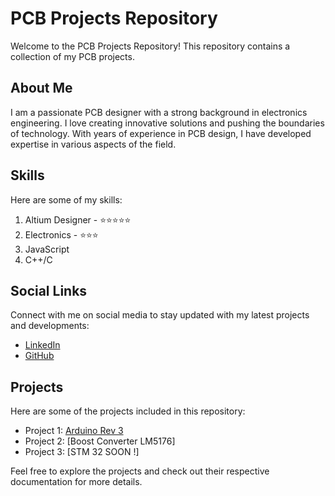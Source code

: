 # PCB Projects Repository

Welcome to the PCB Projects Repository! This repository contains a collection of my PCB projects.
## About Me

I am a passionate PCB designer with a strong background in electronics engineering. I love creating innovative solutions and pushing the boundaries of technology. With years of experience in PCB design, I have developed expertise in various aspects of the field.
## Skills

Here are some of my skills:

1. Altium Designer - ⭐⭐⭐⭐⭐
2. Electronics - ⭐⭐⭐ 
3. JavaScript
4. C++/C
## Social Links

Connect with me on social media to stay updated with my latest projects and developments:

- [LinkedIn](https://www.linkedin.com/in/nabil-youssef-557884219/)
- [GitHub](https://github.com/nabilyoussef)

## Projects

Here are some of the projects included in this repository:

- Project 1: [Arduino Rev 3](https://github.com/nabilyoussef/PCB-Desgin/blob/main/Arduino%20Rev%203/Arduino%20Rev%203.md)
- Project 2: [Boost Converter LM5176]
- Project 3: [STM 32 SOON !]

Feel free to explore the projects and check out their respective documentation for more details.
